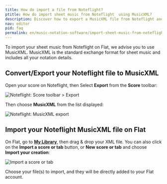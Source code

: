 ```yaml
---
title: How do import a file from Noteflight?
ptitle: How do import sheet music from Noteflight  using MusicXML?
description: Discover how to export a MusicXML file from Noteflight and import it on our cloud-based music notation software Flat.
nav: editor
pid: faq
permalink: en/music-notation-software/import-sheet-music-from-noteflight.html
---
```


To import your sheet music from Noteflight on Flat, we advise you to use MusicXML. MusicXML is the standard exchange format for sheet music and includes all your notation details.

## Convert/Export your Noteflight file to MusicXML

Open your score on Noteflight, then Select **Export** from the **Score** toolbar:

![Noteflight: Score toolbar > Export](/help/assets/img/editor/import-from-noteflight-toolbar.png)

Then choose **MusicXML** from the list displayed:

![Noteflight: MusicXML export](/help/assets/img/editor/import-from-noteflight-dialog.png)

## Import your Noteflight MusicXML file on Flat

On Flat, go to [**My Library**](https://flat.io/my-library), then drag & drop your XML file. You can also click on the **Import a score or tab** button, or **New score or tab** and choose **Import your creation**:

![Import a score or tab](/help/assets/img/editor/create-score-import-btn.png)

Choose your file(s) to import, and they will be directly added to your Flat account.